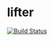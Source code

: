 # lifter

[![Build Status](https://travis-ci.org/kyo-ago/lifter.svg?branch=master)](https://travis-ci.org/kyo-ago/lifter)
